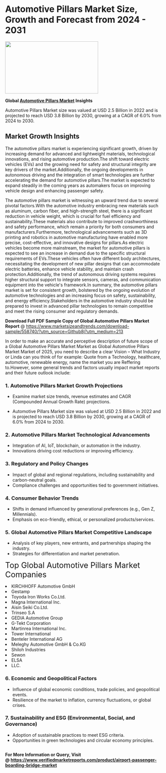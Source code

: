 <H1>Automotive Pillars Market Size, Growth and Forecast from 2024 - 2031</H1><img class="aligncenter size-medium wp-image-584254" src="https://thirdeyenews.in/wp-content/uploads/2024/09/Global-Market-Research-300x168.jpeg" alt="" width="300" height="168" /><p><strong>Global&nbsp;<a href="https://www.marketsizeandtrends.com/download-sample/558740/?utm_source=Github8j?utm_medium=213">Automotive Pillars Market</a> Insights</strong></p><p>Automotive Pillars Market size was valued at USD 2.5 Billion in 2022 and is projected to reach USD 3.8 Billion by 2030, growing at a CAGR of 6.0% from 2024 to 2030.</p><p><h2>Market Growth Insights</h2> <p>The automotive pillars market is experiencing significant growth, driven by increasing demand for advanced and lightweight materials, technological innovations, and rising automotive production.The shift toward electric vehicles (EVs) and the growing need for safety and structural integrity are key drivers of the market.Additionally, the ongoing developments in autonomous driving and the integration of smart technologies are further accelerating the demand for automotive pillars.The market is expected to expand steadily in the coming years as automakers focus on improving vehicle design and enhancing passenger safety.</p> <p>The automotive pillars market is witnessing an upward trend due to several pivotal factors.With the automotive industry embracing new materials such as aluminum, carbon fiber, and high-strength steel, there is a significant reduction in vehicle weight, which is crucial for fuel efficiency and sustainability.These materials also contribute to improved crashworthiness and safety performance, which remain a priority for both consumers and manufacturers.Furthermore, technological advancements such as 3D printing and robotics in automotive manufacturing have enabled more precise, cost-effective, and innovative designs for pillars.As electric vehicles become more mainstream, the market for automotive pillars is expected to see an increase in demand due to the specific structural requirements of EVs.These vehicles often have different body architectures, necessitating the development of new pillar designs that can accommodate electric batteries, enhance vehicle stability, and maintain crash protection.Additionally, the trend of autonomous driving systems requires higher structural support to integrate sensors, cameras, and communication equipment into the vehicle's framework.In summary, the automotive pillars market is set for consistent growth, bolstered by the ongoing evolution of automotive technologies and an increasing focus on safety, sustainability, and energy efficiency.Stakeholders in the automotive industry should be prepared to invest in advanced pillar technologies to remain competitive and meet the rising consumer and regulatory demands.</p> <p><span class=""><strong>Download Full PDF Sample Copy of Global Automotive Pillars Market Report</strong> @ <a href="https://www.marketsizeandtrends.com/download-sample/558740/?utm_source=Github8j?utm_medium=213" target="_blank">https://www.marketsizeandtrends.com/download-sample/558740/?utm_source=Github8j?utm_medium=213</a></span></p><p>In order to make an accurate and perceptive description of future scope of a Global&nbsp;Automotive Pillars Market Market as Global&nbsp;Automotive Pillars Market Market of 2025, you need to describe a clear Vision &ndash; What Industry or Linda can you think of for example: Quote from a Technology, healthcare, automotive, renewable energy, name the market you are Reffering to.However, some general trends and factors usually impact market reports and their future outlook include:</p><h3>1.&nbsp;<strong>Automotive Pillars Market Growth Projections</strong></h3><ul><li>Examine market size trends, revenue estimates and CAGR (Compounded Annual Growth Rate) projections.</li><li><p>Automotive Pillars Market size was valued at USD 2.5 Billion in 2022 and is projected to reach USD 3.8 Billion by 2030, growing at a CAGR of 6.0% from 2024 to 2030.</p></li></ul><h3>2.&nbsp;<strong>Automotive Pillars Market Technological Advancements</strong></h3><ul><li>Integration of AI, IoT, blockchain, or automation in the industry.</li><li>Innovations driving cost reductions or improving efficiency.</li></ul><h3>3.&nbsp;<strong>Regulatory and Policy Changes</strong></h3><ul><li>Impact of global and regional regulations, including sustainability and carbon-neutral goals.</li><li>Compliance challenges and opportunities tied to government initiatives.</li></ul><h3>4.&nbsp;<strong>Consumer Behavior Trends</strong></h3><ul><li>Shifts in demand influenced by generational preferences (e.g., Gen Z, Millennials).</li><li>Emphasis on eco-friendly, ethical, or personalized products/services.</li></ul><h3>5.&nbsp;<strong>Global Automotive Pillars Market Competitive Landscape</strong></h3><ul><li>Analysis of key players, new entrants, and partnerships shaping the industry.</li><li>Strategies for differentiation and market penetration.</li></ul><p data-pm-slice="1 1 []"><span style="color: inherit; font-family: inherit; font-size: 25px;">Top Global Automotive Pillars Market Companies</span></p><div class="" data-test-id=""><p><li>KIRCHHOFF Automotive GmbH</li><li> Gestamp</li><li> Toyoda Iron Works Co.Ltd.</li><li> Magna International Inc.</li><li> Aisin Seiki Co.Ltd.</li><li> Trinseo S.A</li><li> GEDIA Automotive Group</li><li> G-Tekt Corporation</li><li> Martinrea International Inc.</li><li> Tower International</li><li> Benteler International AG</li><li> Meleghy Automotive GmbH & Co.KG</li><li> Shiloh Industries</li><li> Sewon</li><li> ELSA</li><li> LLC.</li></p></div><h3>6.&nbsp;<strong>Economic and Geopolitical Factors</strong></h3><ul><li>Influence of global economic conditions, trade policies, and geopolitical events.</li><li>Resilience of the market to inflation, currency fluctuations, or global crises.</li></ul><h3>7.&nbsp;<strong>Sustainability and ESG (Environmental, Social, and Governance)</strong></h3><ul><li>Adoption of sustainable practices to meet ESG criteria.</li><li>Opportunities in green technologies and circular economy principles.</li></ul><h2><strong style="font-size: 14px;">For More Information or Query, Visit @&nbsp;</strong><a style="background-color: #ffffff; font-size: 14px;" href="https://www.marketsizeandtrends.com/report/automotive-pillars-market/" target="_blank">https://www.verifiedmarketreports.com/product/airport-passenger-boarding-bridge-market</a></h2>